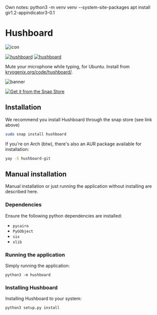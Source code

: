 Own notes:
 python3 -m venv venv --system-site-packages
apt install gir1.2-appindicator3-0.1
# Hushboard

![icon](https://raw.githubusercontent.com/stuartlangridge/hushboard/main/hushboard/icons/hushboard.svg)

[![hushboard](https://snapcraft.io/hushboard/badge.svg)](https://snapcraft.io/hushboard)
[![hushboard](https://snapcraft.io/hushboard/trending.svg?name=0)](https://snapcraft.io/hushboard)

Mute your microphone while typing, for Ubuntu. Install from [kryogenix.org/code/hushboard/](https://kryogenix.org/code/hushboard/).

![banner](https://img.youtube.com/vi/icXB7j8zUQg/maxresdefault.jpg)

[![Get it from the Snap Store](https://snapcraft.io/static/images/badges/en/snap-store-black.svg)](https://snapcraft.io/hushboard)

## Installation

We recommend you install Hushboard through the snap store (see link above)

```bash
sudo snap install hushboard
```

If you're on Arch (btw), there's also an AUR package available for installation:

```bash
yay -S hushboard-git
```

## Manual installation

Manual installation or just running the application without installing are
described here.

### Dependencies

Ensure the following python dependencies are installed:

* `pycairo`
* `PyGObject`
* `six`
* `xlib`

### Running the application

Simply running the application:

```console
python3 -m hushboard
```

### Installing Hushboard

Installing Hushboard to your system:

```console
python3 setup.py install
```
